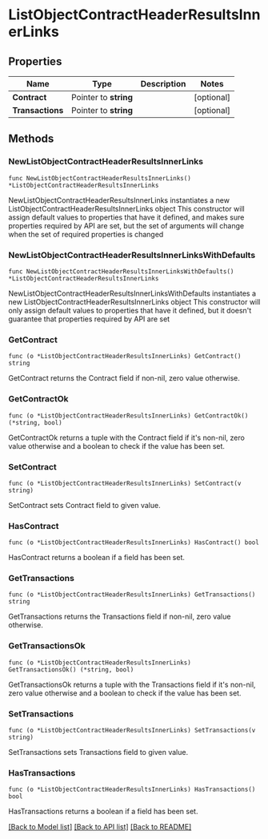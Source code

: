 # ListObjectContractHeaderResultsInnerLinks

## Properties

Name | Type | Description | Notes
------------ | ------------- | ------------- | -------------
**Contract** | Pointer to **string** |  | [optional] 
**Transactions** | Pointer to **string** |  | [optional] 

## Methods

### NewListObjectContractHeaderResultsInnerLinks

`func NewListObjectContractHeaderResultsInnerLinks() *ListObjectContractHeaderResultsInnerLinks`

NewListObjectContractHeaderResultsInnerLinks instantiates a new ListObjectContractHeaderResultsInnerLinks object
This constructor will assign default values to properties that have it defined,
and makes sure properties required by API are set, but the set of arguments
will change when the set of required properties is changed

### NewListObjectContractHeaderResultsInnerLinksWithDefaults

`func NewListObjectContractHeaderResultsInnerLinksWithDefaults() *ListObjectContractHeaderResultsInnerLinks`

NewListObjectContractHeaderResultsInnerLinksWithDefaults instantiates a new ListObjectContractHeaderResultsInnerLinks object
This constructor will only assign default values to properties that have it defined,
but it doesn't guarantee that properties required by API are set

### GetContract

`func (o *ListObjectContractHeaderResultsInnerLinks) GetContract() string`

GetContract returns the Contract field if non-nil, zero value otherwise.

### GetContractOk

`func (o *ListObjectContractHeaderResultsInnerLinks) GetContractOk() (*string, bool)`

GetContractOk returns a tuple with the Contract field if it's non-nil, zero value otherwise
and a boolean to check if the value has been set.

### SetContract

`func (o *ListObjectContractHeaderResultsInnerLinks) SetContract(v string)`

SetContract sets Contract field to given value.

### HasContract

`func (o *ListObjectContractHeaderResultsInnerLinks) HasContract() bool`

HasContract returns a boolean if a field has been set.

### GetTransactions

`func (o *ListObjectContractHeaderResultsInnerLinks) GetTransactions() string`

GetTransactions returns the Transactions field if non-nil, zero value otherwise.

### GetTransactionsOk

`func (o *ListObjectContractHeaderResultsInnerLinks) GetTransactionsOk() (*string, bool)`

GetTransactionsOk returns a tuple with the Transactions field if it's non-nil, zero value otherwise
and a boolean to check if the value has been set.

### SetTransactions

`func (o *ListObjectContractHeaderResultsInnerLinks) SetTransactions(v string)`

SetTransactions sets Transactions field to given value.

### HasTransactions

`func (o *ListObjectContractHeaderResultsInnerLinks) HasTransactions() bool`

HasTransactions returns a boolean if a field has been set.


[[Back to Model list]](../README.md#documentation-for-models) [[Back to API list]](../README.md#documentation-for-api-endpoints) [[Back to README]](../README.md)


